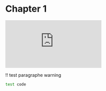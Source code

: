 # Chapter 1

![](https://eliegavoty.fr/jirafeau/f.php?h=1fA6wxrx&p=1)

!! test paragraphe warning

```bash
test code
```